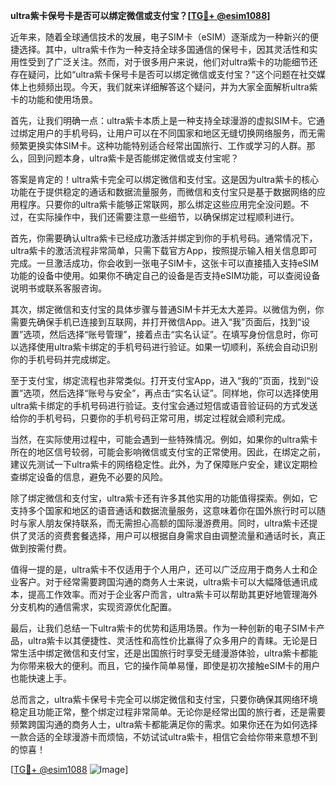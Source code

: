 **ultra紫卡保号卡是否可以绑定微信或支付宝？[[TG💪+ @esim1088](https://t.me/s/esim1088)]**

近年来，随着全球通信技术的发展，电子SIM卡（eSIM）逐渐成为一种新兴的便捷选择。其中，ultra紫卡作为一种支持全球多国通信的保号卡，因其灵活性和实用性受到了广泛关注。然而，对于很多用户来说，他们对ultra紫卡的功能细节还存在疑问，比如“ultra紫卡保号卡是否可以绑定微信或支付宝？”这个问题在社交媒体上也频频出现。今天，我们就来详细解答这个疑问，并为大家全面解析ultra紫卡的功能和使用场景。

首先，让我们明确一点：ultra紫卡本质上是一种支持全球漫游的虚拟SIM卡。它通过绑定用户的手机号码，让用户可以在不同国家和地区无缝切换网络服务，而无需频繁更换实体SIM卡。这种功能特别适合经常出国旅行、工作或学习的人群。那么，回到问题本身，ultra紫卡是否能绑定微信或支付宝呢？

答案是肯定的！ultra紫卡完全可以绑定微信和支付宝。这是因为ultra紫卡的核心功能在于提供稳定的通话和数据流量服务，而微信和支付宝只是基于数据网络的应用程序。只要你的ultra紫卡能够正常联网，那么绑定这些应用完全没问题。不过，在实际操作中，我们还需要注意一些细节，以确保绑定过程顺利进行。

首先，你需要确认ultra紫卡已经成功激活并绑定到你的手机号码。通常情况下，ultra紫卡的激活流程非常简单，只需下载官方App，按照提示输入相关信息即可完成。一旦激活成功，你会收到一张电子SIM卡，这张卡可以直接插入支持eSIM功能的设备中使用。如果你不确定自己的设备是否支持eSIM功能，可以查阅设备说明书或联系客服咨询。

其次，绑定微信和支付宝的具体步骤与普通SIM卡并无太大差异。以微信为例，你需要先确保手机已连接到互联网，并打开微信App。进入“我”页面后，找到“设置”选项，然后选择“账号管理”，接着点击“实名认证”。在填写身份信息时，你可以选择使用ultra紫卡绑定的手机号码进行验证。如果一切顺利，系统会自动识别你的手机号码并完成绑定。

至于支付宝，绑定流程也非常类似。打开支付宝App，进入“我的”页面，找到“设置”选项，然后选择“账号与安全”，再点击“实名认证”。同样地，你可以选择使用ultra紫卡绑定的手机号码进行验证。支付宝会通过短信或语音验证码的方式发送给你的手机号码，只要你的手机号码正常可用，绑定过程就会顺利完成。

当然，在实际使用过程中，可能会遇到一些特殊情况。例如，如果你的ultra紫卡所在的地区信号较弱，可能会影响微信或支付宝的正常使用。因此，在绑定之前，建议先测试一下ultra紫卡的网络稳定性。此外，为了保障账户安全，建议定期检查绑定设备的信息，避免不必要的风险。

除了绑定微信和支付宝，ultra紫卡还有许多其他实用的功能值得探索。例如，它支持多个国家和地区的语音通话和数据流量服务，这意味着你在国外旅行时可以随时与家人朋友保持联系，而无需担心高额的国际漫游费用。同时，ultra紫卡还提供了灵活的资费套餐选择，用户可以根据自身需求自由调整流量和通话时长，真正做到按需付费。

值得一提的是，ultra紫卡不仅适用于个人用户，还可以广泛应用于商务人士和企业客户。对于经常需要跨国沟通的商务人士来说，ultra紫卡可以大幅降低通讯成本，提高工作效率。而对于企业客户而言，ultra紫卡可以帮助其更好地管理海外分支机构的通信需求，实现资源优化配置。

最后，让我们总结一下ultra紫卡的优势和适用场景。作为一种创新的电子SIM卡产品，ultra紫卡以其便捷性、灵活性和高性价比赢得了众多用户的青睐。无论是日常生活中绑定微信和支付宝，还是出国旅行时享受无缝漫游体验，ultra紫卡都能为你带来极大的便利。而且，它的操作简单易懂，即使是初次接触eSIM卡的用户也能快速上手。

总而言之，ultra紫卡保号卡完全可以绑定微信和支付宝，只要你确保其网络环境稳定且功能正常，整个绑定过程非常简单。无论你是经常出国的旅行者，还是需要频繁跨国沟通的商务人士，ultra紫卡都能满足你的需求。如果你还在为如何选择一款合适的全球漫游卡而烦恼，不妨试试ultra紫卡，相信它会给你带来意想不到的惊喜！

[[TG💪+ @esim1088](https://t.me/s/esim1088) ![Image](https://i.postimg.cc/4NQfJmqS/Snipaste-2025-05-13-00-14-12.png)]